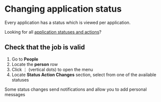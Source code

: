 # Changing application status

Every application has a status which is viewed per application.

<prompt>

Looking for all [application statuses and actions](../about-picmi/applications.md#business-actions)?

</prompt>

<instructions>

## Check that the job is valid

1. Go to **People**
2. Locate the **person** row <span class="mdi mdi-checkbox-marked-outline"></span>
3. Click &vellip; (vertical dots) to open the menu
4. Locate **Status Action Changes** section, select from one of the available statuses

<prompt>

Some status changes send notifications and allow you to add personal messages

</prompt>

</instructions>
